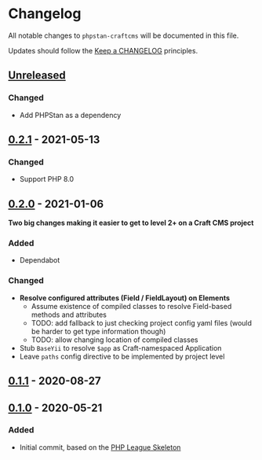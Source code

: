 # Changelog

All notable changes to `phpstan-craftcms` will be documented in this file.

Updates should follow the [Keep a CHANGELOG](http://keepachangelog.com/) principles.

## [Unreleased](https://github.com/studio-stomp/phpstan-craftcms/compare/0.2.1...main)

### Changed
- Add PHPStan as a dependency

## [0.2.1](https://github.com/studio-stomp/phpstan-craftcms/compare/0.2.0...0.2.1) - 2021-05-13

### Changed
- Support PHP 8.0

## [0.2.0](https://github.com/studio-stomp/phpstan-craftcms/compare/0.1.1...0.2.0) - 2021-01-06
**Two big changes making it easier to get to level 2+ on a Craft CMS project**

### Added
- Dependabot

### Changed
- **Resolve configured attributes (Field / FieldLayout) on Elements**
    - Assume existence of compiled classes to resolve Field-based methods and attributes
    - TODO: add fallback to just checking project config yaml files (would be harder to get type information though)
    - TODO: allow changing location of compiled classes
- Stub `BaseYii` to resolve `$app` as Craft-namespaced Application
- Leave `paths` config directive to be implemented by project level

## [0.1.1](https://github.com/studio-stomp/phpstan-craftcms/compare/0.1.0...0.1.1) - 2020-08-27

## [0.1.0](https://github.com/studio-stomp/phpstan-craftcms/tree/0.1.0) - 2020-05-21

### Added
- Initial commit, based on the [PHP League Skeleton](https://github.com/thephpleague/skeleton)
